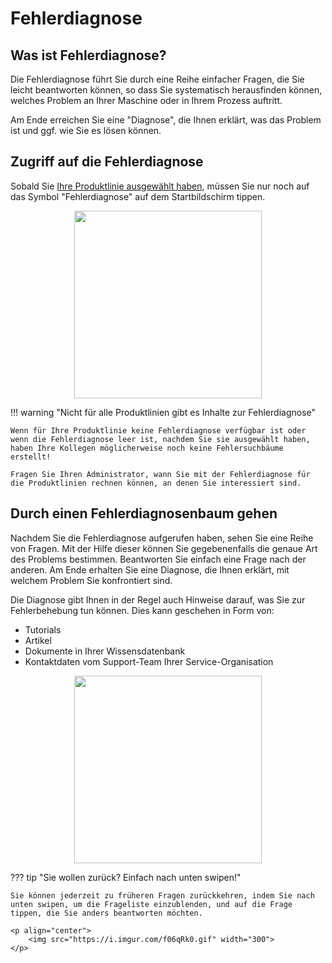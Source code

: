 # Fehlerdiagnose 

## Was ist Fehlerdiagnose?
Die Fehlerdiagnose führt Sie durch eine Reihe einfacher Fragen, die Sie leicht beantworten können, so dass Sie systematisch herausfinden können, welches Problem an Ihrer Maschine oder in Ihrem Prozess auftritt. 

Am Ende erreichen Sie eine "Diagnose", die Ihnen erklärt, was das Problem ist und ggf. wie Sie es lösen können.

## Zugriff auf die Fehlerdiagnose

Sobald Sie [Ihre Produktlinie ausgewählt haben](../Getting%20Started/quick-start-guide-assistant.md), müssen Sie nur noch auf das Symbol "Fehlerdiagnose" auf dem Startbildschirm tippen.

<p align="center">
    <img src="https://i.imgur.com/hxVNRNh.png" width="300">
</p>

!!! warning "Nicht für alle Produktlinien gibt es Inhalte zur Fehlerdiagnose"

    Wenn für Ihre Produktlinie keine Fehlerdiagnose verfügbar ist oder wenn die Fehlerdiagnose leer ist, nachdem Sie sie ausgewählt haben, haben Ihre Kollegen möglicherweise noch keine Fehlersuchbäume erstellt!

    Fragen Sie Ihren Administrator, wann Sie mit der Fehlerdiagnose für die Produktlinien rechnen können, an denen Sie interessiert sind.

## Durch einen Fehlerdiagnosenbaum gehen

Nachdem Sie die Fehlerdiagnose aufgerufen haben, sehen Sie eine Reihe von Fragen. Mit der Hilfe dieser können Sie gegebenenfalls die genaue Art des Problems bestimmen. Beantworten Sie einfach eine Frage nach der anderen. Am Ende erhalten Sie eine Diagnose, die Ihnen erklärt, mit welchem Problem Sie konfrontiert sind.

Die Diagnose gibt Ihnen in der Regel auch Hinweise darauf, was Sie zur Fehlerbehebung tun können. Dies kann geschehen in Form von:

- Tutorials
- Artikel
- Dokumente in Ihrer Wissensdatenbank
- Kontaktdaten vom Support-Team Ihrer Service-Organisation

<p align="center">
    <img src="https://i.imgur.com/lMmR6Az.gif" width="300">
</p>

??? tip "Sie wollen zurück? Einfach nach unten swipen!"

    Sie können jederzeit zu früheren Fragen zurückkehren, indem Sie nach unten swipen, um die Frageliste einzublenden, und auf die Frage tippen, die Sie anders beantworten möchten.

    <p align="center">
        <img src="https://i.imgur.com/f06qRk0.gif" width="300">
    </p>
